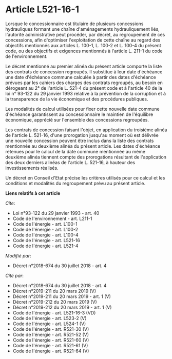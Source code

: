 # Article L521-16-1

Lorsque le concessionnaire est titulaire de plusieurs concessions hydrauliques formant une chaîne d'aménagements
hydrauliquement liés, l'autorité administrative peut procéder, par décret, au regroupement de ces concessions, afin
d'optimiser l'exploitation de cette chaîne au regard des objectifs mentionnés aux articles L. 100-1, L. 100-2 et L. 100-4 du
présent code, ou des objectifs et exigences mentionnés à l'article L. 211-1 du code de l'environnement.

Le décret mentionné au premier alinéa du présent article comporte la liste des contrats de concession regroupés. Il substitue
à leur date d'échéance une date d'échéance commune calculée à partir des dates d'échéance prévues par les cahiers des charges
des contrats regroupés, au besoin en dérogeant au 2° de l'article L. 521-4 du présent code et à l'article 40 de la loi n°
93-122 du 29 janvier 1993 relative à la prévention de la corruption et à la transparence de la vie économique et des
procédures publiques.

Les modalités de calcul utilisées pour fixer cette nouvelle date commune d'échéance garantissent au concessionnaire le
maintien de l'équilibre économique, apprécié sur l'ensemble des concessions regroupées.

Les contrats de concession faisant l'objet, en application du troisième alinéa de l'article L. 521-16, d'une prorogation
jusqu'au moment où est délivrée une nouvelle concession peuvent être inclus dans la liste des contrats mentionnée au deuxième
alinéa du présent article. Les dates d'échéance retenues pour le calcul de la date commune mentionnée au même deuxième alinéa
tiennent compte des prorogations résultant de l'application des deux derniers alinéas de l'article L. 521-16, à hauteur des
investissements réalisés.

Un décret en Conseil d'Etat précise les critères utilisés pour ce calcul et les conditions et modalités du regroupement prévu
au présent article.

**Liens relatifs à cet article**

_Cite_:

  - Loi n°93-122 du 29 janvier 1993 - art. 40
  - Code de l'environnement - art. L211-1
  - Code de l'énergie - art. L100-1
  - Code de l'énergie - art. L100-2
  - Code de l'énergie - art. L100-4
  - Code de l'énergie - art. L521-16
  - Code de l'énergie - art. L521-4

_Modifié par_:

  - Décret n°2018-674 du 30 juillet 2018 - art. 4

_Cité par_:

  - Décret n°2018-674 du 30 juillet 2018 - art. 4
  - Décret n°2019-211 du 20 mars 2019 (V)
  - Décret n°2019-211 du 20 mars 2019 - art. 1 (V)
  - Décret n°2019-212 du 20 mars 2019 (V)
  - Décret n°2019-212 du 20 mars 2019 - art. 1 (V)
  - Code de l'énergie - art. L521-16-3 (VD)
  - Code de l'énergie - art. L523-2 (V)
  - Code de l'énergie - art. L524-1 (V)
  - Code de l'énergie - art. R521-30 (V)
  - Code de l'énergie - art. R521-52 (V)
  - Code de l'énergie - art. R521-60 (V)
  - Code de l'énergie - art. R521-61 (V)
  - Code de l'énergie - art. R521-64 (V)
